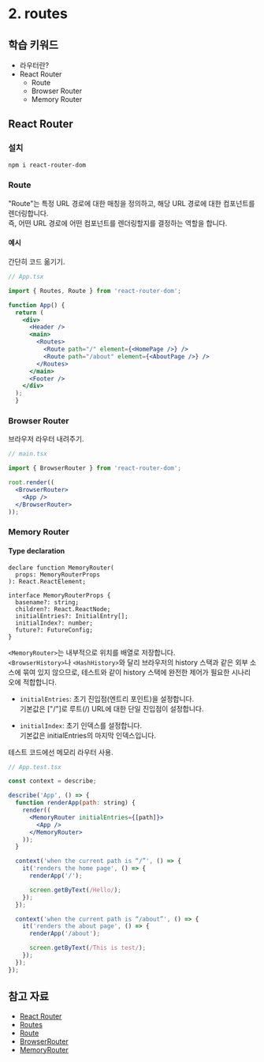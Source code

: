 # 2. routes

## 학습 키워드

- 라우터란?
- React Router
  - Route
  - Browser Router
  - Memory Router

## React Router

### 설치

```bash
npm i react-router-dom
```

### Route

"Route"는 특정 URL 경로에 대한 매칭을 정의하고, 해당 URL 경로에 대한 컴포넌트를 렌더링합니다.\
즉, 어떤 URL 경로에 어떤 컴포넌트를 렌더링할지를 결정하는 역할을 합니다.

#### 예시

간단히 코드 옮기기.

```jsx
// App.tsx

import { Routes, Route } from 'react-router-dom';

function App() {
  return (
    <div>
      <Header />
      <main>
        <Routes>
          <Route path="/" element={<HomePage />} />
          <Route path="/about" element={<AboutPage />} />
        </Routes>
      </main>
      <Footer />
    </div>
  );
  }
```

### Browser Router

브라우저 라우터 내려주기.

```jsx
// main.tsx

import { BrowserRouter } from 'react-router-dom';

root.render((
  <BrowserRouter>
    <App />
  </BrowserRouter>
));
```

### Memory Router

#### Type declaration

```tsx
declare function MemoryRouter(
  props: MemoryRouterProps
): React.ReactElement;

interface MemoryRouterProps {
  basename?: string;
  children?: React.ReactNode;
  initialEntries?: InitialEntry[];
  initialIndex?: number;
  future?: FutureConfig;
}
```

`<MemoryRouter>`는 내부적으로 위치를 배열로 저장합니다.\
`<BrowserHistory>`나 `<HashHistory>`와 달리 브라우저의 history 스택과 같은 외부 소스에 묶여 있지 않으므로, 테스트와 같이 history 스택에 완전한 제어가 필요한 시나리오에 적합합니다.

- `initialEntries`: 초기 진입점(엔트리 포인트)을 설정합니다.\
기본값은 ["/"]로 루트(/) URL에 대한 단일 진입점이 설정합니다.

- `initialIndex`: 초기 인덱스를 설정합니다.\
기본값은 initialEntries의 마지막 인덱스입니다.

테스트 코드에선 메모리 라우터 사용.

```jsx
// App.test.tsx

const context = describe;

describe('App', () => {
  function renderApp(path: string) {
    render((
      <MemoryRouter initialEntries={[path]}>
        <App />
      </MemoryRouter>
    ));
  }

  context('when the current path is “/”', () => {
    it('renders the home page', () => {
      renderApp('/');

      screen.getByText(/Hello/);
    });
  });

  context('when the current path is “/about”', () => {
    it('renders the about page', () => {
      renderApp('/about');

      screen.getByText(/This is test/);
    });
  });
});
```

## 참고 자료

- [React Router](https://reactrouter.com/)
- [Routes](https://reactrouter.com/en/main/components/routes)
- [Route](https://reactrouter.com/en/main/route/route)
- [BrowserRouter](https://reactrouter.com/en/main/router-components/browser-router)
- [MemoryRouter](https://reactrouter.com/en/main/router-components/memory-router)
